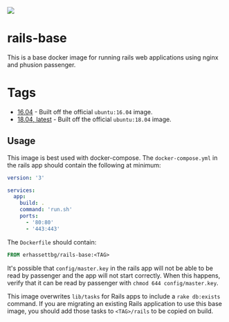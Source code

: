 [![](https://images.microbadger.com/badges/image/erhassettbg/rails-base.svg)](https://microbadger.com/images/erhassettbg/rails-base "Get your own image badge on microbadger.com")
# rails-base
This is a base docker image for running rails web applications using nginx and phusion passenger. 

# Tags
* [16.04](Dockerfile-16.04) - Built off the official `ubuntu:16.04` image.
* [18.04, latest](Dockerfile-18.04) - Built off the official `ubuntu:18.04` image.

## Usage
This image is best used with docker-compose. The `docker-compose.yml` in the rails app should contain the following at minimum:
```yaml
version: '3'

services:
  app:
    build: .
    command: 'run.sh'
    ports:
      - '80:80'
      - '443:443'
```

The `Dockerfile` should contain:
```dockerfile
FROM erhassettbg/rails-base:<TAG>
```

It's possible that `config/master.key` in the rails app will not be able to be read by passenger and the app will not start correctly. When this happens, verify that it can be read by passenger with `chmod 644 config/master.key`.

This image overwrites `lib/tasks` for Rails apps to include a `rake db:exists` command. If you are migrating an existing Rails application to use this base image, you should add those tasks to `<TAG>/rails` to be copied on build.
